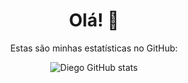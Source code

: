 <div align="center">
  <h1>Olá! 👋</h1>
  <p>Estas são minhas estatísticas no GitHub:</p>  
  
  ![Diego GitHub stats](https://github-readme-stats.vercel.app/api/top-langs/?username=diegovscoelho&size_weight=0.5&count_weight=0.5&theme=dark)
</div>
